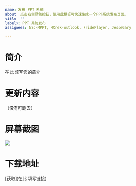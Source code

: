 ```yaml
---
name: 发布 PPT 系统
about: 点击右侧绿色按钮，使用此模板可快速生成一个PPT系统发布页面。
title: ''
labels: PPT 系统发布
assignees: NSC-MPPT, MXrek-outlook, PridePlayer, JesseGary

---
```


# 简介

在此 填写您的简介

# 更新内容

（没有可删去）

# 屏幕截图

![](图片链接)

# 下载地址

[获取](在此 填写链接)
